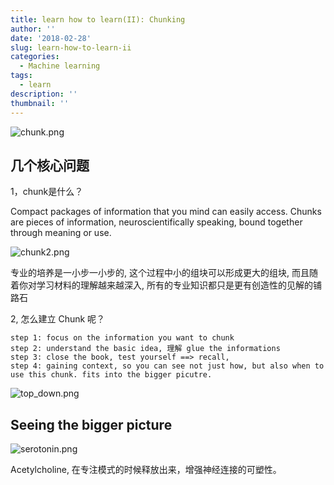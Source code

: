 ```yaml
---
title: learn how to learn(II): Chunking
author: ''
date: '2018-02-28'
slug: learn-how-to-learn-ii
categories:
  - Machine learning
tags:
  - learn
description: ''
thumbnail: ''
---
```



<img src="https://i.loli.net/2018/02/27/5a957cf28df45.png" alt="chunk.png" title="chunk.png" />

## 几个核心问题

1，chunk是什么？

Compact packages of information that you mind can easily access. Chunks are pieces of information, neuroscientifically speaking, bound together through meaning or use.

<img src="https://i.loli.net/2018/02/28/5a9582379a866.png" alt="chunk2.png" title="chunk2.png" />


专业的培养是一小步一小步的, 这个过程中小的组块可以形成更大的组块, 而且随着你对学习材料的理解越来越深入, 所有的专业知识都只是更有创造性的见解的铺路石 

2, 怎么建立 Chunk 呢？

    step 1: focus on the information you want to chunk
    step 2: understand the basic idea, 理解 glue the informations
    step 3: close the book, test yourself ==> recall, 
    step 4: gaining context, so you can see not just how, but also when to use this chunk. fits into the bigger picutre.
    
<img src="https://i.loli.net/2018/02/28/5a958a9baa5bf.png" alt="top_down.png" title="top_down.png" />


## Seeing the bigger picture

<img src="https://i.loli.net/2018/02/28/5a958dceba901.png" alt="serotonin.png" title="serotonin.png" />


Acetylcholine, 在专注模式的时候释放出来，增强神经连接的可塑性。